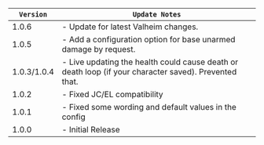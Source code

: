 | `Version`   | `Update Notes`                                                                                        |
|-------------|-------------------------------------------------------------------------------------------------------|
| 1.0.6       | - Update for latest Valheim changes.                                                                  |
| 1.0.5       | - Add a configuration option for base unarmed damage by request.                                      |
| 1.0.3/1.0.4 | - Live updating the health could cause death or death loop (if your character saved). Prevented that. |
| 1.0.2       | - Fixed JC/EL compatibility                                                                           |
| 1.0.1       | - Fixed some wording and default values in the config                                                 |
| 1.0.0       | - Initial Release                                                                                     |
